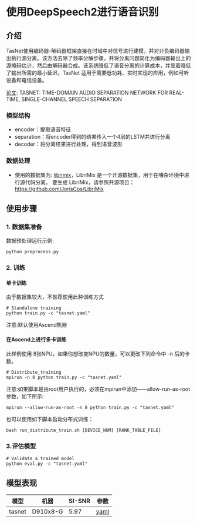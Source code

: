 # 使用DeepSpeech2进行语音识别



## 介绍

TasNet使用编码器-解码器框架直接在时域中对信号进行建模，并对非负编码器输出执行源分离。该方法去除了频率分解步骤，并将分离问题简化为编码器输出上的源掩码估计，然后由解码器合成。该系统降低了语音分离的计算成本，并显着降低了输出所需的最小延迟。TasNet 适用于需要低功耗、实时实现的应用，例如可听设备和电信设备。

[论文](https://arxiv.org/pdf/1711.00541.pdf): TASNET: TIME-DOMAIN AUDIO SEPARATION NETWORK FOR REAL-TIME, SINGLE-CHANNEL SPEECH SEPARATION

### 模型结构

- encoder：提取语音特征
- separation：将encoder得到的结果传入一个4层的LSTM并进行分离
- decoder：将分离结果进行处理，得到语音波形

### 数据处理

- 使用的数据集为: [librimix](<https://catalog.ldc.upenn.edu/docs/LDC93S1/TIMIT.html>)，LibriMix 是一个开源数据集，用于在嘈杂环境中进行源代码分离。
  要生成 LibriMix，请参照开源项目：https://github.com/JorisCos/LibriMix
  

## 使用步骤

### 1. 数据集准备
数据预处理运行示例:

```text
python preprocess.py
```

### 2. 训练
#### 单卡训练
由于数据集较大，不推荐使用此种训练方式
```shell
# Standalone training
python train.py -c "tasnet.yaml"
```

注意:默认使用Ascend机器

#### 在Ascend上进行多卡训练

此样例使用 8张NPU，如果你想改变NPU的数量，可以更改下列命令中 -n 后的卡数。
```shell
# Distribute_training
mpirun -n 8 python train.py -c "tasnet.yaml"
```
注意:如果脚本是由root用户执行的，必须在mpirun中添加——allow-run-as-root参数，如下所示:
```shell
mpirun --allow-run-as-root -n 8 python train.py -c "tasnet.yaml"
```

也可以使用如下脚本启动分布式训练：
```shell
bash run_distribute_train.sh [DEVICE_NUM] [RANK_TABLE_FILE]
```

### 3.评估模型

```shell
# Validate a trained model
python eval.py -c "tasnet.yaml"
```



## **模型表现**

| 模型   | 机器     | SI-SNR | 参数                                                         |
| ------ | -------- | ------ | ------------------------------------------------------------ |
| tasnet | D910x8-G | 5.97   | [yaml](https://github.com/mindsporelab/mindaudio/blob/main/example/tasnet/tasnet.yaml) |
